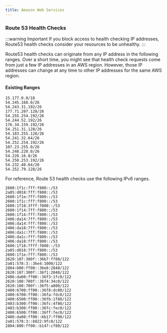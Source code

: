 ```yaml
---
title: Amazon Web Services
---
```


### Route 53 Health Checks

:::warning Important
If you block access to health checking IP addresses, Route53 health checks consider your resources to be unhealthy.
:::

Route53 health checks can originate from any IP address in the following ranges. Over a short time, you might see that health check requests come from just a few IP addresses in an AWS region. However, those IP addresses can change at any time to other IP addresses for the same AWS region.

#### Existing Ranges

```
15.177.0.0/18
54.245.168.0/26
54.243.31.192/26
177.71.207.128/26
54.255.254.192/26
54.244.52.192/26
176.34.159.192/26
54.251.31.128/26
54.183.255.128/26
54.241.32.64/26
54.252.254.192/26
107.23.255.0/26
54.248.220.0/26
54.228.16.0/26
54.250.253.192/26
54.232.40.64/26
54.252.79.128/26
```

For reference, Route 53 health checks use the following IPv6 ranges.

```
2600:1f1c:7ff:f800::/53
2a05:d018:fff:f800::/53
2600:1f1e:7ff:f800::/53
2600:1f1c:fff:f800::/53
2600:1f18:3fff:f800::/53
2600:1f14:7ff:f800::/53
2600:1f14:fff:f800::/53
2406:da14:7ff:f800::/53
2406:da14:fff:f800::/53
2406:da18:7ff:f800::/53
2406:da1c:7ff:f800::/53
2406:da1c:fff:f800::/53
2406:da18:fff:f800::/53
2600:1f18:7fff:f800::/53
2a05:d018:7ff:f800::/53
2600:1f1e:fff:f800::/53
2620:107:300f::36b7:ff80/122
2a01:578:3::36e4:1000/122
2804:800:ff00::36e8:2840/122
2620:107:300f::36f1:2040/122
2406:da00:ff00::36f3:1fc0/122
2620:108:700f::36f4:34c0/122
2620:108:700f::36f5:a800/122
2400:6700:ff00::36f8:dc00/122
2400:6700:ff00::36fa:fdc0/122
2400:6500:ff00::36fb:1f80/122
2403:b300:ff00::36fc:4f80/122
2403:b300:ff00::36fc:fec0/122
2400:6500:ff00::36ff:fec0/122
2406:da00:ff00::6b17:ff00/122
2a01:578:3::b022:9fc0/122
2804:800:ff00::b147:cf80/122
```
